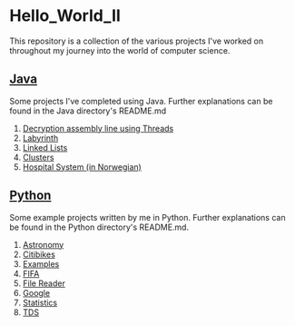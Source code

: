 # Hello_World_II

This repository is a collection of the various projects I've worked on throughout my journey into the world of computer science.

## [Java](https://github.com/pmhalvor/Hello_World_II/tree/master/Java)
Some projects I've completed using Java. Further explanations can be found in the Java directory's README.md

1. [Decryption assembly line using Threads](https://github.com/pmhalvor/Hello_World_II/tree/master/Java/DecryptionWithThreads)
2. [Labyrinth](https://github.com/pmhalvor/Hello_World_II/tree/master/Java/Labyrinth)
3. [Linked Lists](https://github.com/pmhalvor/Hello_World_II/tree/master/Java/LinkedLists)
4. [Clusters](https://github.com/pmhalvor/Hello_World_II/tree/master/Java/SimpleClusters)
5. [Hospital System (in Norwegian)](https://github.com/pmhalvor/Hello_World_II/tree/master/Java/SykehusSystem)

## [Python](Python)
Some example projects written by me in Python. Further explanations can be found in the Python directory's README.md.

1. [Astronomy](Python/Astronomy)
2. [Citibikes](Python/Citibikes)
3. [Examples](Python/Examples)
4. [FIFA](Python/FIFA)
5. [File Reader](Python/FileReader)
6. [Google](Python/Google)
7. [Statistics](Python/Statistics)
8. [TDS](Python/TDS)
